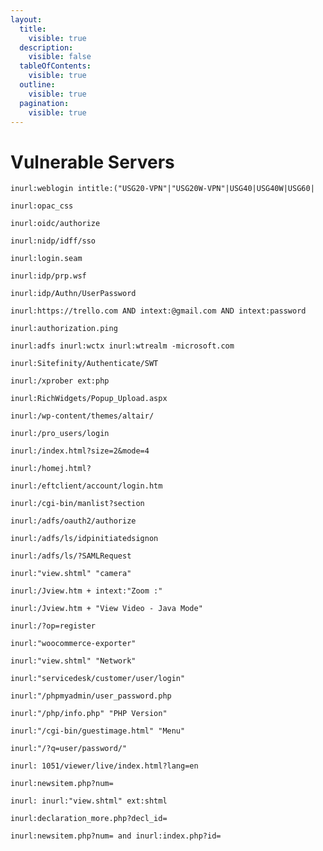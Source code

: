 ```yaml
---
layout:
  title:
    visible: true
  description:
    visible: false
  tableOfContents:
    visible: true
  outline:
    visible: true
  pagination:
    visible: true
---
```


# Vulnerable Servers

```
inurl:weblogin intitle:("USG20-VPN"|"USG20W-VPN"|USG40|USG40W|USG60|
```

```
inurl:opac_css
```

```
inurl:oidc/authorize
```

```
inurl:nidp/idff/sso
```

```
inurl:login.seam
```

```
inurl:idp/prp.wsf
```

```
inurl:idp/Authn/UserPassword
```

```
inurl:https://trello.com AND intext:@gmail.com AND intext:password
```

```
inurl:authorization.ping
```

```
inurl:adfs inurl:wctx inurl:wtrealm -microsoft.com
```

```
inurl:Sitefinity/Authenticate/SWT
```

```
inurl:/xprober ext:php
```

```
inurl:RichWidgets/Popup_Upload.aspx
```

```
inurl:/wp-content/themes/altair/
```

```
inurl:/pro_users/login
```

```
inurl:/index.html?size=2&mode=4
```

```
inurl:/homej.html?
```

```
inurl:/eftclient/account/login.htm
```

```
inurl:/cgi-bin/manlist?section
```

```
inurl:/adfs/oauth2/authorize
```

```
inurl:/adfs/ls/idpinitiatedsignon
```

```
inurl:/adfs/ls/?SAMLRequest
```

```
inurl:"view.shtml" "camera"
```

```
inurl:/Jview.htm + intext:"Zoom :"
```

```
inurl:/Jview.htm + "View Video - Java Mode"
```

```
inurl:/?op=register
```

```
inurl:"woocommerce-exporter"
```

```
inurl:"view.shtml" "Network"
```

```
inurl:"servicedesk/customer/user/login"
```

```
inurl:"/phpmyadmin/user_password.php
```

```
inurl:"/php/info.php" "PHP Version"
```

```
inurl:"/cgi-bin/guestimage.html" "Menu"
```

```
inurl:"/?q=user/password/"
```

```
inurl: 1051/viewer/live/index.html?lang=en
```

```
inurl:newsitem.php?num=
```

```
inurl: inurl:"view.shtml" ext:shtml
```

```
inurl:declaration_more.php?decl_id=
```

```
inurl:newsitem.php?num= and inurl:index.php?id=
```
